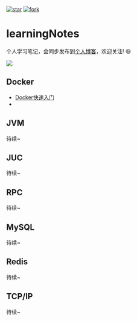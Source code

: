[![star](https://gitee.com/wwinter117/springboot-in-action/badge/star.svg?theme=dark)](https://gitee.com/wwinter117/springboot-in-action/stargazers)
[![fork](https://gitee.com/wwinter117/springboot-in-action/badge/fork.svg?theme=dark)](https://gitee.com/wwinter117/springboot-in-action/members)

# learningNotes

个人学习笔记，会同步发布到[个人博客](http://www.wwinter.cn/ "wwinter")，欢迎关注! :smiley:


<img src="https://www.springboard.com/blog/wp-content/uploads/2022/09/coding-skills.jpg" />


## Docker

- [Docker快速入门](Docker/Docker%20快速入门/README.md)
- 

## JVM

待续~

## JUC

待续~

## RPC

待续~

## MySQL

待续~

## Redis

待续~

## TCP/IP

待续~






